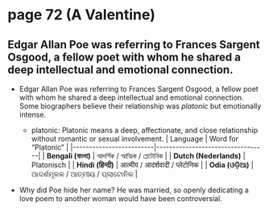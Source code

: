 # page 72 (A Valentine)
## Edgar Allan Poe was referring to Frances Sargent Osgood, a fellow poet with whom he shared a deep intellectual and emotional connection.
- Edgar Allan Poe was referring to Frances Sargent Osgood, 
  a fellow poet with whom he shared a deep intellectual and emotional connection.
  Some biographers believe their relationship was *platonic* but emotionally intense.
    - platonic: Platonic means a deep, affectionate, and close relationship without romantic or   sexual involvement.
      | Language                | Word for “Platonic”              |
      |-------------------------|----------------------------------|
      | **Bengali (বাংলা)**      | আদর্শিক / আত্মিক / প্লেটোনিক          |
      | **Dutch (Nederlands)**  | Platonisch                       |
      | **Hindi (हिन्दी)**         | आत्मीय / आदर्शवादी / प्लेटोनिक          |
      | **Odia (ଓଡ଼ିଆ)**         | ଆଦର୍ଶମୂଳକ / ଆତ୍ମୀୟ / ପ୍ଲାଟୋନିକ           |

- Why did Poe hide her name? 
  He was married, so openly dedicating a love poem to another woman would have been controversial.
